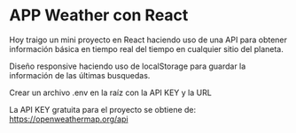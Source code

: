 # APP Weather con React

Hoy traigo un mini proyecto en React haciendo uso de una API para obtener información básica en tiempo real del tiempo en cualquier sitio del planeta.

Diseño responsive haciendo uso de localStorage para guardar la información de las últimas busquedas.

Crear un archivo .env en la raíz con la API KEY y la URL

La API KEY gratuita para el proyecto se obtiene de: https://openweathermap.org/api

